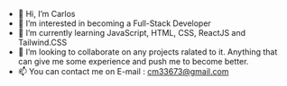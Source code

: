 - 👋 Hi, I’m Carlos
- 👀 I’m interested in becoming a Full-Stack Developer
- 🌱 I’m currently learning JavaScript, HTML, CSS, ReactJS  and Tailwind.CSS
- 💞️ I’m looking to collaborate on any projects ralated to it. Anything that can give me some experience and push me to become better.
- 📫 You can contact me on E-mail : cm33673@gmail.com

<!---
Kuriarare/Kuriarare is a ✨ special ✨ repository because its `README.md` (this file) appears on your GitHub profile.
You can click the Preview link to take a look at your changes.
--->
